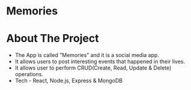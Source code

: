 # Memories
# About The Project
- The App is called ”Memories” and it is a social media app.
- It allows users to post interesting events that happened in their lives.
- It allows user to perform CRUD(Create, Read, Update & Delete) operations.
- Tech - React, Node.js, Express & MongoDB

